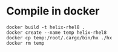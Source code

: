 # Compile in docker

```
docker build -t helix-rhel8 .
docker create --name temp helix-rhel8
docker cp temp:/root/.cargo/bin/hx ./hx
docker rm temp
```
